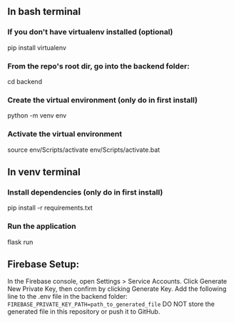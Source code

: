 ## In bash terminal
### If you don't have virtualenv installed (optional)
pip install virtualenv 

### From the repo's root dir, go into the backend folder:
cd backend

### Create the virtual environment (only do in first install)
python -m venv env

### Activate the virtual environment
source env/Scripts/activate
env/Scripts/activate.bat 


## In venv terminal
### Install dependencies (only do in first install)
pip install -r requirements.txt 

### Run the application
flask run

## Firebase Setup:
In the Firebase console, open Settings > Service Accounts.
Click Generate New Private Key, then confirm by clicking Generate Key.
Add the following line to the .env file in the backend folder:
```FIREBASE_PRIVATE_KEY_PATH=path_to_generated_file```
DO NOT store the generated file in this repository or push it to GitHub.
